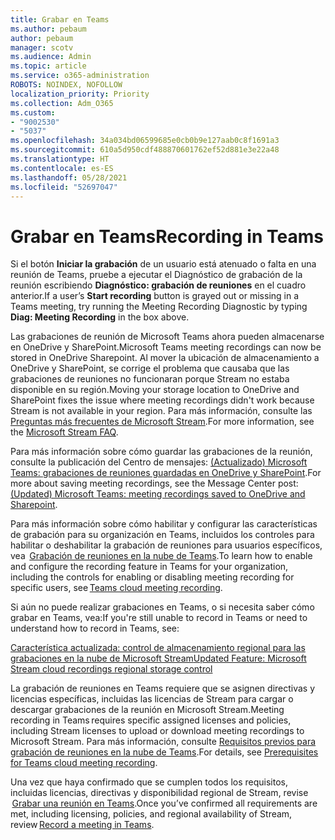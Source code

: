 ```yaml
---
title: Grabar en Teams
ms.author: pebaum
author: pebaum
manager: scotv
ms.audience: Admin
ms.topic: article
ms.service: o365-administration
ROBOTS: NOINDEX, NOFOLLOW
localization_priority: Priority
ms.collection: Adm_O365
ms.custom:
- "9002530"
- "5037"
ms.openlocfilehash: 34a034bd06599685e0cb0b9e127aab0c8f1691a3
ms.sourcegitcommit: 610a5d950cdf488870601762ef52d881e3e22a48
ms.translationtype: HT
ms.contentlocale: es-ES
ms.lasthandoff: 05/28/2021
ms.locfileid: "52697047"
---
```

# <a name="recording-in-teams"></a><span data-ttu-id="2fb1f-102">Grabar en Teams</span><span class="sxs-lookup"><span data-stu-id="2fb1f-102">Recording in Teams</span></span>

<span data-ttu-id="2fb1f-103">Si el botón **Iniciar la grabación** de un usuario está atenuado o falta en una reunión de Teams, pruebe a ejecutar el Diagnóstico de grabación de la reunión escribiendo **Diagnóstico: grabación de reuniones** en el cuadro anterior.</span><span class="sxs-lookup"><span data-stu-id="2fb1f-103">If a user’s **Start recording** button is grayed out or missing in a Teams meeting, try running the Meeting Recording Diagnostic by typing **Diag: Meeting Recording** in the box above.</span></span> 

<span data-ttu-id="2fb1f-104">Las grabaciones de reunión de Microsoft Teams ahora pueden almacenarse en OneDrive y SharePoint.</span><span class="sxs-lookup"><span data-stu-id="2fb1f-104">Microsoft Teams meeting recordings can now be stored in OneDrive Sharepoint.</span></span> <span data-ttu-id="2fb1f-105">Al mover la ubicación de almacenamiento a OneDrive y SharePoint, se corrige el problema que causaba que las grabaciones de reuniones no funcionaran porque Stream no estaba disponible en su región.</span><span class="sxs-lookup"><span data-stu-id="2fb1f-105">Moving your storage location to OneDrive and SharePoint fixes the issue where meeting recordings didn't work because Stream is not available in your region.</span></span> <span data-ttu-id="2fb1f-106">Para más información, consulte las [Preguntas más frecuentes de Microsoft Stream](/stream/faq#which-regions-does-microsoft-stream-host-my-data-in).</span><span class="sxs-lookup"><span data-stu-id="2fb1f-106">For more information, see the [Microsoft Stream FAQ](/stream/faq#which-regions-does-microsoft-stream-host-my-data-in).</span></span>

<span data-ttu-id="2fb1f-107">Para más información sobre cómo guardar las grabaciones de la reunión, consulte la publicación del Centro de mensajes: [(Actualizado) Microsoft Teams: grabaciones de reuniones guardadas en OneDrive y SharePoint](https://portal.microsoft.com/Adminportal/Home?ref=MessageCenter&id=MC222640).</span><span class="sxs-lookup"><span data-stu-id="2fb1f-107">For more about saving meeting recordings, see the Message Center post: [(Updated) Microsoft Teams: meeting recordings saved to OneDrive and Sharepoint](https://portal.microsoft.com/Adminportal/Home?ref=MessageCenter&id=MC222640).</span></span>

<span data-ttu-id="2fb1f-108">Para más información sobre cómo habilitar y configurar las características de grabación para su organización en Teams, incluidos los controles para habilitar o deshabilitar la grabación de reuniones para usuarios específicos, vea  [Grabación de reuniones en la nube de Teams](/microsoftteams/cloud-recording).</span><span class="sxs-lookup"><span data-stu-id="2fb1f-108">To learn how to enable and configure the recording feature in Teams for your organization, including the controls for enabling or disabling meeting recording for specific users, see [Teams cloud meeting recording](/microsoftteams/cloud-recording).</span></span> 

<span data-ttu-id="2fb1f-109">Si aún no puede realizar grabaciones en Teams, o si necesita saber cómo grabar en Teams, vea:</span><span class="sxs-lookup"><span data-stu-id="2fb1f-109">If you're still unable to record in Teams or need to understand how to record in Teams, see:</span></span> 

[<span data-ttu-id="2fb1f-110">Característica actualizada: control de almacenamiento regional para las grabaciones en la nube de Microsoft Stream</span><span class="sxs-lookup"><span data-stu-id="2fb1f-110">Updated Feature: Microsoft Stream cloud recordings regional storage control</span></span>](https://admin.microsoft.com/AdminPortal/Home#/MessageCenter?id=MC214327)

<span data-ttu-id="2fb1f-111">La grabación de reuniones en Teams requiere que se asignen directivas y licencias específicas, incluidas las licencias de Stream para cargar o descargar grabaciones de la reunión en Microsoft Stream.</span><span class="sxs-lookup"><span data-stu-id="2fb1f-111">Meeting recording in Teams requires specific assigned licenses and policies, including Stream licenses to upload or download meeting recordings to Microsoft Stream.</span></span> <span data-ttu-id="2fb1f-112">Para más información, consulte [Requisitos previos para grabación de reuniones en la nube de Teams](/microsoftteams/cloud-recording#prerequisites-for-teams-cloud-meeting-recording).</span><span class="sxs-lookup"><span data-stu-id="2fb1f-112">For details, see [Prerequisites for Teams cloud meeting recording](/microsoftteams/cloud-recording#prerequisites-for-teams-cloud-meeting-recording).</span></span>

<span data-ttu-id="2fb1f-113">Una vez que haya confirmado que se cumplen todos los requisitos, incluidas licencias, directivas y disponibilidad regional de Stream, revise  [Grabar una reunión en Teams](https://support.office.com/article/34dfbe7f-b07d-4a27-b4c6-de62f1348c24).</span><span class="sxs-lookup"><span data-stu-id="2fb1f-113">Once you’ve confirmed all requirements are met, including licensing, policies, and regional availability of Stream, review [Record a meeting in Teams](https://support.office.com/article/34dfbe7f-b07d-4a27-b4c6-de62f1348c24).</span></span> 